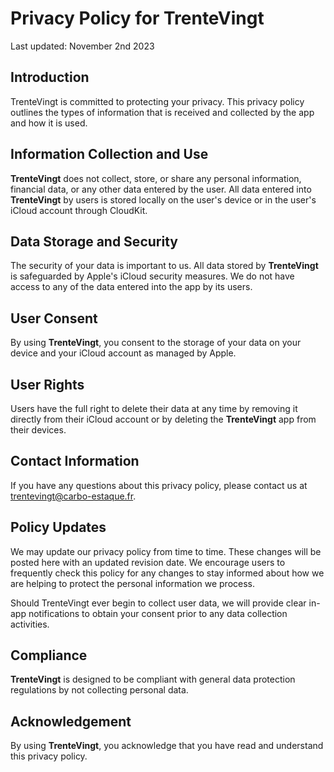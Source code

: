 # Privacy Policy for TrenteVingt

Last updated: November 2nd 2023

## Introduction

TrenteVingt is committed to protecting your privacy. This privacy policy outlines the types of information that is received and collected by the app and how it is used.

## Information Collection and Use

**TrenteVingt** does not collect, store, or share any personal information, financial data, or any other data entered by the user. All data entered into **TrenteVingt** by users is stored locally on the user's device or in the user's iCloud account through CloudKit.

## Data Storage and Security

The security of your data is important to us. All data stored by **TrenteVingt** is safeguarded by Apple's iCloud security measures. We do not have access to any of the data entered into the app by its users.

## User Consent

By using **TrenteVingt**, you consent to the storage of your data on your device and your iCloud account as managed by Apple.

## User Rights

Users have the full right to delete their data at any time by removing it directly from their iCloud account or by deleting the **TrenteVingt** app from their devices.

## Contact Information

If you have any questions about this privacy policy, please contact us at trentevingt@carbo-estaque.fr.

## Policy Updates

We may update our privacy policy from time to time. These changes will be posted here with an updated revision date. We encourage users to frequently check this policy for any changes to stay informed about how we are helping to protect the personal information we process.

Should TrenteVingt ever begin to collect user data, we will provide clear in-app notifications to obtain your consent prior to any data collection activities.

## Compliance

**TrenteVingt** is designed to be compliant with general data protection regulations by not collecting personal data.

## Acknowledgement

By using **TrenteVingt**, you acknowledge that you have read and understand this privacy policy.
